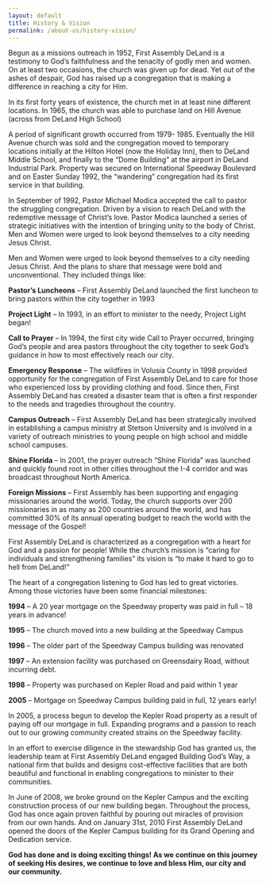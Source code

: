 ```yaml
---
layout: default
title: History & Vision
permalink: /about-us/history-vision/
---
```


Begun as a missions outreach in 1952, First Assembly DeLand is a testimony to God’s faithfulness and the tenacity of godly men and women. On at least two occasions, the church was given up for dead. Yet out of the ashes of despair, God has raised up a congregation that is making a difference in reaching a city for Him.

In its first forty years of existence, the church met in at least nine different locations. In 1965, the church was able to purchase land on Hill Avenue (across from DeLand High School)

A period of significant growth occurred from 1979- 1985. Eventually the Hill Avenue church was sold and the congregation moved to temporary locations initially at the Hilton Hotel (now the Holiday Inn), then to DeLand Middle School, and finally to the “Dome Building” at the airport in DeLand Industrial Park. Property was secured on International Speedway Boulevard and on Easter Sunday 1992, the “wandering” congregation had its first service in that building.

In September of 1992, Pastor Michael Modica accepted the call to pastor the struggling congregation. Driven by a vision to reach DeLand with the redemptive message of Christ’s love. Pastor Modica launched a series of strategic initiatives with the intention of bringing unity to the body of Christ. Men and Women were urged to look beyond themselves to a city needing Jesus Christ.

Men and Women were urged to look beyond themselves to a city needing Jesus Christ. And the plans to share that message were bold and unconventional. They included things like:

**Pastor’s Luncheons** – First Assembly DeLand launched the first luncheon to bring pastors within the city together in 1993

**Project Light** – In 1993, in an effort to minister to the needy, Project Light began!

**Call to Prayer** – In 1994, the first city wide Call to Prayer occurred, bringing God’s people and area pastors throughout the city together to seek God’s guidance in how to most effectively reach our city.

**Emergency Response** – The wildfires in Volusia County in 1998 provided opportunity for the congregation of First Assembly DeLand to care for those who experienced loss by providing clothing and food. Since then, First Assembly DeLand has created a disaster team that is often a first responder to the needs and tragedies throughout the country.

**Campus Outreach** – First Assembly DeLand has been strategically involved in establishing a campus ministry at Stetson University and is involved in a variety of outreach ministries to young people on high school and middle school campuses.

**Shine Florida** – In 2001, the prayer outreach “Shine Florida” was launched and quickly found root in other cities throughout the I-4 corridor and was broadcast throughout North America.

**Foreign Missions** – First Assembly has been supporting and engaging missionaries around the world. Today, the church supports over 200 missionaries in as many as 200 countries around the world, and has committed 30% of its annual operating budget to reach the world with the message of the Gospel!

First Assembly DeLand is characterized as a congregation with a heart for God and a passion for people! While the church’s mission is “caring for individuals and strengthening families” its vision is “to make it hard to go to hell from DeLand!”

The heart of a congregation listening to God has led to great victories. Among those victories have been some financial milestones:

**1994** – A 20 year mortgage on the Speedway property was paid in full – 18 years in advance!

**1995** – The church moved into a new building at the Speedway Campus

**1996** – The older part of the Speedway Campus building was renovated

**1997** – An extension facility was purchased on Greensdairy Road, without incurring debt.

**1998** – Property was purchased on Kepler Road and paid within 1 year

**2005** – Mortgage on Speedway Campus building paid in full, 12 years early!

In 2005, a process begun to develop the Kepler Road property as a result of paying off our mortgage in full. Expanding programs and a passion to reach out to our growing community created strains on the Speedway facility.

In an effort to exercise diligence in the stewardship God has granted us, the leadership team at First Assembly DeLand engaged Building God’s Way, a national firm that builds and designs cost-effective facilities that are both beautiful and functional in enabling congregations to minister to their communities.

In June of 2008, we broke ground on the Kepler Campus and the exciting construction process of our new building began. Throughout the process, God has once again proven faithful by pouring out miracles of provision from our own hands. And on January 31st, 2010 First Assembly DeLand opened the doors of the Kepler Campus building for its Grand Opening and Dedication service.

**God has done and is doing exciting things! As we continue on this journey of seeking His desires, we continue to love and bless Him, our city and our community.**

